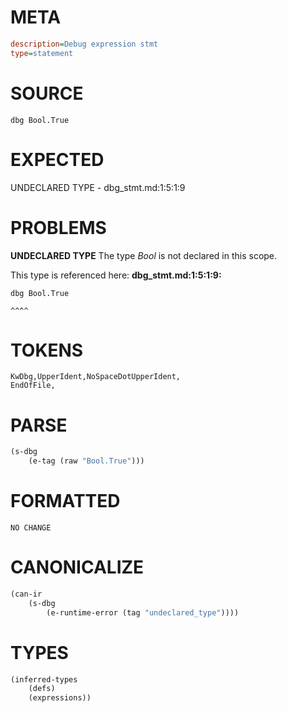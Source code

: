 # META
~~~ini
description=Debug expression stmt
type=statement
~~~
# SOURCE
~~~roc
dbg Bool.True
~~~
# EXPECTED
UNDECLARED TYPE - dbg_stmt.md:1:5:1:9
# PROBLEMS
**UNDECLARED TYPE**
The type _Bool_ is not declared in this scope.

This type is referenced here:
**dbg_stmt.md:1:5:1:9:**
```roc
dbg Bool.True
```
    ^^^^


# TOKENS
~~~zig
KwDbg,UpperIdent,NoSpaceDotUpperIdent,
EndOfFile,
~~~
# PARSE
~~~clojure
(s-dbg
	(e-tag (raw "Bool.True")))
~~~
# FORMATTED
~~~roc
NO CHANGE
~~~
# CANONICALIZE
~~~clojure
(can-ir
	(s-dbg
		(e-runtime-error (tag "undeclared_type"))))
~~~
# TYPES
~~~clojure
(inferred-types
	(defs)
	(expressions))
~~~
